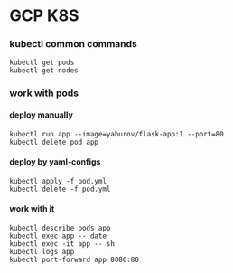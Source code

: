 # GCP K8S

### kubectl common commands
```shell
kubectl get pods
kubectl get nodes
```

### work with pods 

#### deploy manually 
```shell
kubectl run app --image=yaburov/flask-app:1 --port=80 
kubectl delete pod app
```
#### deploy by yaml-configs 
```shell
kubectl apply -f pod.yml
kubectl delete -f pod.yml
```

#### work with it
```shell
kubectl describe pods app
kubectl exec app -- date
kubectl exec -it app -- sh
kubectl logs app
kubectl port-forward app 8080:80
```